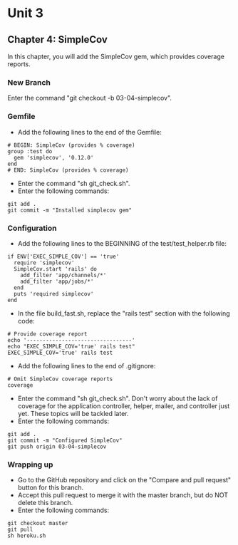 # Unit 3
## Chapter 4: SimpleCov

In this chapter, you will add the SimpleCov gem, which provides coverage reports.

### New Branch
Enter the command "git checkout -b 03-04-simplecov".

### Gemfile
* Add the following lines to the end of the Gemfile:
```
# BEGIN: SimpleCov (provides % coverage)
group :test do
  gem 'simplecov', '0.12.0'
end
# END: SimpleCov (provides % coverage)
```
* Enter the command "sh git_check.sh".
* Enter the following commands:
```
git add .
git commit -m "Installed simplecov gem"
```
### Configuration
* Add the following lines to the BEGINNING of the test/test_helper.rb file:
```
if ENV['EXEC_SIMPLE_COV'] == 'true'
  require 'simplecov'
  SimpleCov.start 'rails' do
    add_filter 'app/channels/*'
    add_filter 'app/jobs/*'
  end
  puts 'required simplecov'
end
```
* In the file build_fast.sh, replace the "rails test" section with the following code:
```
# Provide coverage report
echo '---------------------------------'
echo "EXEC_SIMPLE_COV='true' rails test"
EXEC_SIMPLE_COV='true' rails test
```
* Add the following lines to the end of .gitignore:
```
# Omit SimpleCov coverage reports
coverage
```
* Enter the command "sh git_check.sh".  Don't worry about the lack of coverage for the application controller, helper, mailer, and controller just yet.  These topics will be tackled later.
* Enter the following commands:
```
git add .
git commit -m "Configured SimpleCov"
git push origin 03-04-simplecov
```

### Wrapping up
* Go to the GitHub repository and click on the "Compare and pull request" button for this branch.
* Accept this pull request to merge it with the master branch, but do NOT delete this branch.
* Enter the following commands:
```
git checkout master
git pull
sh heroku.sh
```
